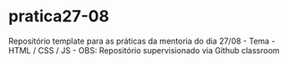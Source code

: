 # pratica27-08
Repositório template para as práticas da mentoria do dia 27/08 - Tema -  HTML / CSS / JS - OBS: Repositório supervisionado via Github classroom
